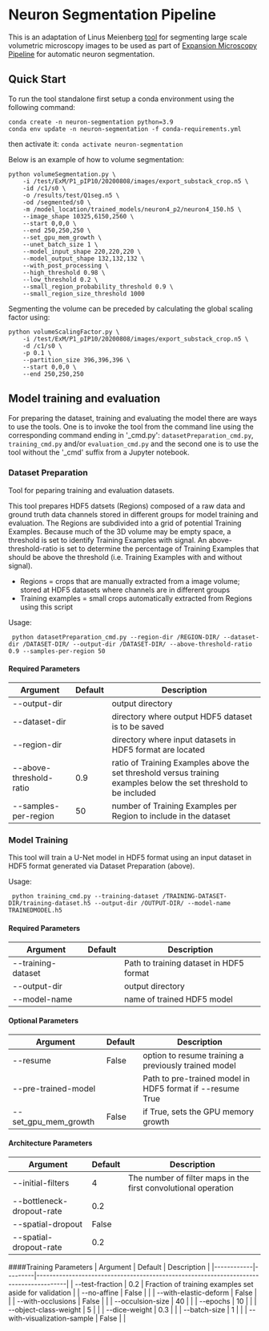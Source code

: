 # Neuron Segmentation Pipeline

This is an adaptation of Linus Meienberg [tool](https://github.com/randomstructures/ExLSM-Image-Segmentation) for segmenting large scale volumetric microscopy images to be used as part of [Expansion Microscopy Pipeline](https://github.com/JaneliaSciComp/expansion-microscopy-pipeline) for automatic neuron segmentation.


## Quick Start

To run the tool standalone first setup a conda environment using the following command:
```
conda create -n neuron-segmentation python=3.9
conda env update -n neuron-segmentation -f conda-requirements.yml
```
then activate it:
`
conda activate neuron-segmentation
`

Below is an example of how to volume segmentation:
```
python volumeSegmentation.py \
    -i /test/ExM/P1_pIP10/20200808/images/export_substack_crop.n5 \
    -id /c1/s0 \
    -o /results/test/Q1seg.n5 \
    -od /segmented/s0 \
    -m /model_location/trained_models/neuron4_p2/neuron4_150.h5 \
    --image_shape 10325,6150,2560 \
    --start 0,0,0 \
    --end 250,250,250 \
    --set_gpu_mem_growth \
    --unet_batch_size 1 \
    --model_input_shape 220,220,220 \
    --model_output_shape 132,132,132 \
    --with_post_processing \
    --high_threshold 0.98 \
    --low_threshold 0.2 \
    --small_region_probability_threshold 0.9 \
    --small_region_size_threshold 1000
```

Segmenting the volume can be preceded by calculating the global scaling factor using:
```
python volumeScalingFactor.py \
    -i /test/ExM/P1_pIP10/20200808/images/export_substack_crop.n5 \
    -d /c1/s0 \
    -p 0.1 \
    --partition_size 396,396,396 \
    --start 0,0,0 \
    --end 250,250,250
```

## Model training and evaluation

For preparing the dataset, training and evaluating the model there are ways to use the tools. One is to invoke the tool from the command line using the corresponding command ending in '_cmd.py': `datasetPreparation_cmd.py`, `training_cmd.py` and/or `evaluation_cmd.py` and the second one is to use the tool without the '_cmd' suffix from a Jupyter notebook.

### Dataset Preparation

Tool for peparing training and evaluation datasets. 

This tool prepares HDF5 datsets (Regions) composed of a raw data and ground truth data channels stored in different groups for model training and evaluation. The Regions are subdivided into a grid of potential Training Examples. Because much of the 3D volume may be empty space, a threshold is set to identify Training Examples with signal. An above-threshold-ratio is set to determine the percentage of Training Examples that should be above the threshold (i.e. Training Examples with and without signal).

* Regions = crops that are manually extracted from a image volume; stored at HDF5 datasets where channels are in different groups
* Training examples = small crops automatically extracted from Regions using this script

Usage: 

     python datasetPreparation_cmd.py --region-dir /REGION-DIR/ --dataset-dir /DATASET-DIR/ --output-dir /DATASET-DIR/ --above-threshold-ratio 0.9 --samples-per-region 50

#### Required Parameters
| Argument   | Default | Description                                                                           |
|------------|---------|---------------------------------------------------------------------------------------|
| --output-dir |  | output directory |
| --dataset-dir |  | directory where output HDF5 dataset is to be saved |
| --region-dir |  | directory where input datasets in HDF5 format are located |
| --above-threshold-ratio | 0.9 | ratio of Training Examples above the set threshold versus training examples below the set threshold to be included |
| --samples-per-region | 50 | number of Training Examples per Region to include in the dataset |

### Model Training

This tool will train a U-Net model in HDF5 format using an input dataset in HDF5 format generated via Dataset Preparation (above).

Usage: 

     python training_cmd.py --training-dataset /TRAINING-DATASET-DIR/training-dataset.h5 --output-dir /OUTPUT-DIR/ --model-name TRAINEDMODEL.h5 
     
#### Required Parameters
| Argument   | Default | Description                                                                           |
|------------|---------|---------------------------------------------------------------------------------------|
| --training-dataset |  | Path to training dataset in HDF5 format  |
| --output-dir |  | output directory |
| --model-name |  | name of trained HDF5 model |

#### Optional Parameters
| Argument   | Default | Description                                                                           |
|------------|---------|---------------------------------------------------------------------------------------|
| --resume | False |  option to resume training a previously trained model  |
| --pre-trained-model |  | Path to pre-trained model in HDF5 format if --resume True |
| --set_gpu_mem_growth | False | if True, sets the GPU memory growth |

#### Architecture Parameters
| Argument   | Default | Description                                                                           |
|------------|---------|---------------------------------------------------------------------------------------|
| --initial-filters | 4 |  The number of filter maps in the first convolutional operation  |
| --bottleneck-dropout-rate | 0.2  |    |
| --spatial-dropout | False |    |
| --spatial-dropout-rate | 0.2 |    |

####Training Parameters
| Argument   | Default | Description                                                                           |
|------------|---------|---------------------------------------------------------------------------------------|
| --test-fraction | 0.2  | Fraction of training examples set aside for validation   |
| --no-affine | False  |    |
| --with-elastic-deform | False  |    |
| --with-occlusions | False |    |
| --occulsion-size | 40 |    |
| --epochs | 10 |    |
| --object-class-weight | 5 |    |
| --dice-weight | 0.3 |    |
| --batch-size | 1 |    |
| --with-visualization-sample | False |    |

